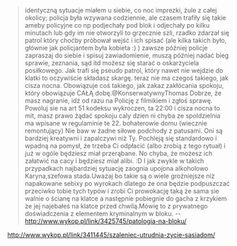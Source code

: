 > identyczną sytuacje miałem u siebie, co noc imprezki, żule z całej okolicy; policja była wzywana codziennie, ale czasem trafiły się takie ameby policyjne co np podjechały pod blok i odjechały po kilku minutach lub gdy im nie otworzyli to grzecznie szli, rzadko zdarzał się patrol który choćby próbował wejść i ich spisać (ale kilka takich było, głównie jak policjantem była kobieta :) ) zawsze później policje zapraszaj do siebie i spisuj zawiadomienie, muszą później nadać bieg sprawie, zeznania, sąd itd możesz się starać o oskarżyciela posiłkowego. Jak trafi się pseudo patrol, który nawet nie wejdzie do klatki to oczywiście składasz skargę.
> teraz nie ma czegoś takiego, jak cisza nocna. Obowiązuje coś takiego, jak zakaz zakłócania spokoju, który obowiązuje CAŁĄ dobę.@KonserwatywnyThomas Dobrze, że masz nagranie, idź od razu na Policję z filmikiem i zgłoś sprawę.
> Powoluj sie na art 51 kodeksu wykroczen, ta 22:00 i cisza nocna to mit, masz prawo żądać spokoju caly dzien ni chyba ze spoldzielnia ma wpisane w regulaminie te 22.
> bohaterowie domu (wiecznie remontujący)
> Nie baw w żadne siłowe podchody z patusami. Oni są bardziej kreatywni i zapalczywi niż Ty. Pochleją się standardowo i wpadną na pomysł, że trzeba Ci odpłacić (albo zrobią z tego rytuał) i już w ogóle będziesz miał przerąbane. No chyba, że możesz ich załatwić na cacy i będziesz miał alibi. :D
> I jak zwykle w takich przypadkach najbardziej sytuację zaognia upojona alkoholowo Karyna,szefowa stada.Uważaj bo takie są o wiele groźniejsze niż napakowane sebixy po wyrokach dlatego że ona będzie podpuszczać przeciwko tobie tych typów i zrobi Ci prowokację taką że sama sie walnie o ścianę na klatce a następnie pobiegnie do gacha z krzykiem że jej najebałeś na klatce przed chwilą.Mówię to z prywatnego doświadczenia z elementem kryminalnym w bloku.
> -- http://www.wykop.pl/link/3425745/patologia-na-bloku/

http://www.wykop.pl/link/3411445/szaleniec-utrudnia-zycie-sasiadom/
